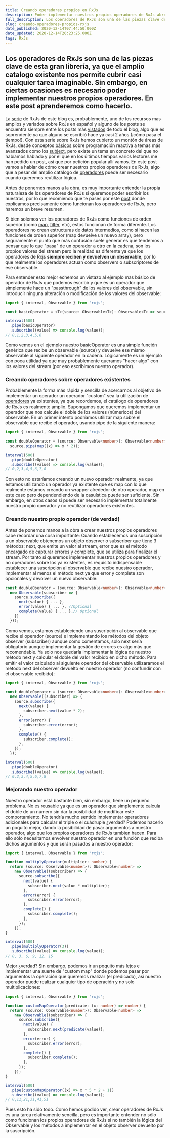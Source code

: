 ```yaml
---
title: Creando operadores propios en RxJs
description: Poder implementar nuestros propios operadores de RxJs abre un mundo de posibilidades. En este post aprendemos como hacerlo.
full_description: Los operadores de RxJs son una de las piezas clave de esta gran librería, ya que el amplio catalogo existente nos permite cubrir casi cualquier tarea imaginable. Sin embargo, en ciertas ocasiones es necesario poder implementar nuestros propios operadores. En este post aprenderemos como hacerlo.
slug: creando-operadores-propios-rxjs
date_published: 2020-12-14T07:44:50.000Z
date_updated: 2020-12-14T20:23:25.000Z
tags: RxJs
---
```


## Los operadores de RxJs son una de las piezas clave de esta gran librería, ya que el amplio catalogo existente nos permite cubrir casi cualquier tarea imaginable. Sin embargo, en ciertas ocasiones es necesario poder implementar nuestros propios operadores. En este post aprenderemos como hacerlo.

La [serie](https://pablomagaz.com/tag/rxjs) de RxJs de este blog es, probablemente, uno de los recursos mas amplios y variados sobre RxJs en español y alguno de los posts se encuentra siempre entre los posts más [vistados](https://pablomagaz.com/blog/rxjs-subjects-que-son-como-funcionan) de todo el blog, algo que es soprendente ya que alguno se escribió hace ya casi 2 años (¡cómo pasa el tiempo!). Con esta serie sobre RxJs hemos cubierto un montón de áreas de RxJs, desde conceptos [básicos](https://pablomagaz.com/blog/programacion-reactiva-con-rxjs) sobre programación reactiva a temas más avanzados como los [subject](https://pablomagaz.com/blog/rxjs-subjects-que-son-como-funcionan), pero existe un tema en concreto del que no habíamos hablado y por el que en los últimos tiempos varios lectores me han pedido un post, así que por petición popular allí vamos. En este post vamos a hablar de cómo crear nuestros propios operadores de RxJs, algo que a pesar del amplio catálogo de [operadores](https://www.learnrxjs.io/learn-rxjs/operators) puede ser necesario cuando queremos reutilizar lógica.

Antes de ponernos manos a la obra, es muy importante entender la propia naturaleza de los operadores de RxJs si queremos poder escribir los nuestros, por lo que recomiendo que te pases por este [post](https://pablomagaz.com/blog/como-funcionan-operadores-rxjs) donde explicamos precisamente cómo funcionan los operadores de RxJs, pero haremos un breve resumen.

Si bien solemos ver los operadores de RxJs como funciones de orden superior (como [map](https://developer.mozilla.org/en-US/docs/Web/JavaScript/Reference/Global_Objects/Array/map), [filter](https://developer.mozilla.org/en-US/docs/Web/JavaScript/Reference/Global_Objects/Array/filter), etc), estos funcionan de forma diferente. Los operadores no crean estructuras de datos intermedios, como si hacen las funciones de orden superior (map devuelve un nuevo array), pero seguramente el punto que más confusión suele generar es que tendemos a pensar que lo que "pasa" de un operador a otro en la cadena, son los propios valores del stream pero la realidad es diferente ya que los operadores de Rxjs **siempre reciben y devuelven un observable**, por lo que realmente los operadores actuan como observers o subscriptores de ese observable.

Para entender esto mejor echemos un vistazo al ejemplo mas básico de operador de RxJs que podemos escribir y que es un operador que simplemente hace un "passthrough" de los valores del observable, sin introducir ninguna alteración o modificación de los valores del observable:

```ts
import { interval, Observable } from "rxjs";

const basicOperator = <T>(source: Observable<T>): Observable<T> => source;

interval(500)
  .pipe(basicOperator)
  .subscribe((value) => console.log(value));
// 0,1,2,3,4,5,6
```

Como vemos en el ejemplo nuestro basicOperator es una simple función genérica que recibe un observable (source) y devuelve ese mismo observable al siguiente operador en la cadena. Lógicamente es un ejemplo con poca utilidad ya que muy probablemente queramos "hacer algo" con los valores del stream (por eso escribimos nuestro operador).

### Creando operadores sobre operadores existentes

Probablemente la forma más rápida y sencilla de acercarnos al objetivo de implementar un operador un operador "custom" sea la utilización de [operadores](https://www.learnrxjs.io/learn-rxjs/operators) ya existentes, ya que recordemos, el catálogo de operadores de RxJs es realmente amplio. Supongamos que queremos implementar un operador que nos calcule el doble de los valores (númericos) del observable. En un primer intento podríamos utilizar map sobre el observable que recibe el operador, usando pipe de la siguiente manera:

```ts
import { interval, Observable } from "rxjs";

const doubleOperator = (source: Observable<number>): Observable<number> =>
  source.pipe(map((x) => x * 2));

interval(500)
  .pipe(doubleOperator)
  .subscribe((value) => console.log(value));
// 0,2,3,4,5,6,7,8
```

Con esto no estaríamos creando un nuevo operador realmente, ya que estamos utilizando un operador ya existente que es map con lo que realmente estamos creando un wrapper alrededor de otro operador, map en este caso pero dependendiendo de la casuística puede ser suficiente. Sin embargo, en otros casos si puede ser necesario implementar totalmente nuestro propio operador y no reutilizar operadores existentes.

### Creando nuestro propio operador (de verdad)

Antes de ponernos manos a la obra a crear nuestros propios operadores cabe recordar una cosa importante: Cuando establecemos una suscripción a un observable obtenemos un objeto observer o subscriber que tiene 3 métodos: next, que emite un valor al stream, error que es el método encargado de capturar errores y complete, que se utiliza para finalizar el stream. Por tanto si queremos implementar nuestros propios operadores y no operadores sobre los ya existentes, es requisito indispensable establecer una suscripción al observable que recibe nuestro operador, implementar al menos el método next ya que error y complete son opcionales y devolver un nuevo observable:

```ts
const doubleOperator = (source: Observable<number>): Observable<number> => (
  new Observable(subscriber => {
    source.subscribe({
      next(value) { ... },
      error(value) { ... }, //Optional
      complete(value) { ... },// Optional
    })
  }));
```

Como vemos, estamos estableciendo una suscripción al observable que recibe el operador (source) e implementando los métodos del objeto observer (subscriber) aunque como comentamos, solo next sería obligatorio aunque implementar la gestión de errores es algo más que recomendable. Ya solo nos quedaría implementar la lógica de nuestro método next y calcular el doble del valor recibido en dicho método. Para emitir el valor calculado al siguiente operador del observable utilizaramos el método next del observer devuelto en nuestro operador (no confundir con el observable recibido):

```ts
import { interval, Observable } from "rxjs";

const doubleOperator = (source: Observable<number>): Observable<number> =>
  new Observable((subscriber) => {
    source.subscribe({
      next(value) {
        subscriber.next(value * 2);
      },
      error(error) {
        subscriber.error(error);
      },
      complete() {
        subscriber.complete();
      },
    });
  });

interval(500)
  .pipe(doubleOperator)
  .subscribe((value) => console.log(value));
// 0,2,3,4,5,6,7,8
```

### Mejorando nuestro operador

Nuestro operador está bastante bien, sin embargo, tiene un pequeño problema. No es reusable ya que es un operador que simplemente calcula el doble de un número sin dar la posibilidad de modificar este comportamiento. No tendría mucho sentido implementar operadores adicionales para calcular el triple o el cuádruple ¿verdad? Podemos hacerlo un poquito mejor, dando la posibilidad de pasar argumentos a nuestro operador, algo que los propios operadores de RxJs tambien hacen. Para ello sólo necesitamos envolver nuestro operador en una función que reciba dichos argumentos y que serán pasados a nuestro operador:

```ts
import { interval, Observable } from "rxjs";

function multiplyOperator(multiplier: number) {
  return (source: Observable<number>): Observable<number> =>
    new Observable((subscriber) => {
      source.subscribe({
        next(value) {
          subscriber.next(value * multiplier);
        },
        error(error) {
          subscriber.error(error);
        },
        complete() {
          subscriber.complete();
        },
      });
    });
}

interval(500)
  .pipe(multiplyOperator(3))
  .subscribe((value) => console.log(value));
// 0, 3, 6, 9, 12, 15
```

Mejor ¿verdad? Sin embargo, podemos ir un poquito más lejos e implementar una suerte de "custom map" donde podemos pasar por argumentos la operación que queremos realizar (el predicado), asi nuestro operador puede realizar cualquier tipo de operación y no solo multiplicaciones:

```ts
import { interval, Observable } from "rxjs";

function customMapOperator(predicate: (x: number) => number) {
  return (source: Observable<number>): Observable<number> =>
    new Observable((subscriber) => {
      source.subscribe({
        next(value) {
          subscriber.next(predicate(value));
        },
        error(error) {
          subscriber.error(error);
        },
        complete() {
          subscriber.complete();
        },
      });
    });
}

interval(500)
  .pipe(customMapOperator((x) => x * 5 * 2 + 1))
  .subscribe((value) => console.log(value));
// 0,11,21,31,41,51
```

Pues esto ha sido todo. Como hemos podido ver, crear operadores de RxJs es una tarea relativamente sencilla, pero es importante entender no sólo como funcionan los propios operadores de RxJs si no también la lógica del Observable y los métodos a implementar en el objeto observer devuelto por la suscripción.
